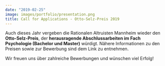 ```yaml
---
date: "2019-02-25"
image: images/portfolio/presentation.png
title: Call for Applications - Otto-Selz-Preis 2019 
---
```


Auch dieses Jahr vergeben die Rationalen Altruisten Mannheim wieder den **Otto-Selz-Preis**, der **herausragende Abschlussarbeiten im Fach Psychologie (Bachelor und Master)** würdigt. Nähere Informationen zu den Preisen sowie zur Bewerbung sind dem Link zu entnehmen.

Wir freuen uns über zahlreiche Bewerbungen und wünschen viel Erfolg!

